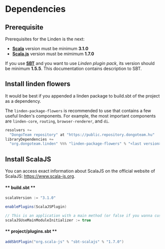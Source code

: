# Dependencies

## Prerequisite

Prerequisites for the Linden is the next:

 - **[Scala](https://www.scala-lang.org/)** version must be minimum **3.1.0**
 - **[Scala.js](https://www.scala-js.org/)** version must be mimimum **1.7.0**

If you use **[SBT](https://www.scala-sbt.org/)** and you want to use *Linden plugin pack*, its version should be minimum **1.5.5**. This documentation contains description to SBT.

## Install linden flowers

It would be best if you appended a linden package to build.sbt of the project as a dependency.

The `linden-package-flowers` is recommended to use that contains a few useful linden's components. For example, the most important components are `linden-core`, `routing`, `browser-renderer`, and `di`.

``` scala
resolvers +=
  "DongoTeam repository" at "https://public.repository.dongoteam.hu"
libraryDependencies +=
  "org.dongoteam.linden" %%% "linden-package-flowers" % "<last version>"
```

## Install ScalaJS

You can access exact information about ScalaJS on the official website of ScalaJS: https://www.scala-js.org.

<!-- tabs:start -->

#### ** build.sbt **
``` scala
scalaVersion := "3.1.0"

enablePlugins(ScalaJSPlugin)

// This is an application with a main method (or false if you wanna customized entry point)
scalaJSUseMainModuleInitializer := true
```
#### ** project/plugins.sbt **
``` scala
addSbtPlugin("org.scala-js" % "sbt-scalajs" % "1.7.0")
```

<!-- tabs:end -->